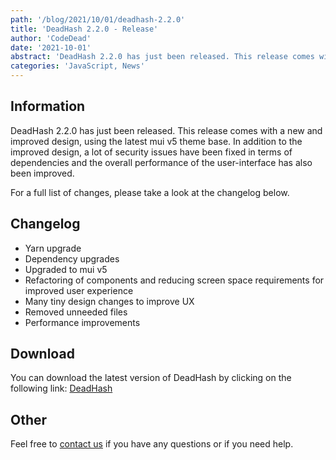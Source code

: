 ```yaml
---
path: '/blog/2021/10/01/deadhash-2.2.0'
title: 'DeadHash 2.2.0 - Release'
author: 'CodeDead'
date: '2021-10-01'
abstract: 'DeadHash 2.2.0 has just been released. This release comes with a new and improved design, using the latest mui v5 theme base...'
categories: 'JavaScript, News'
---
```


## Information

DeadHash 2.2.0 has just been released. This release comes with a new and improved design, using the latest mui v5 theme base.
In addition to the improved design, a lot of security issues have been fixed in terms of dependencies and the overall performance of the user-interface has also been improved.

For a full list of changes, please take a look at the changelog below.

## Changelog

- Yarn upgrade
- Dependency upgrades
- Upgraded to mui v5
- Refactoring of components and reducing screen space requirements for improved user experience
- Many tiny design changes to improve UX
- Removed unneeded files
- Performance improvements

## Download

You can download the latest version of DeadHash by clicking on the following link:
[DeadHash](https://codedead.com/software/deadhash)

## Other

Feel free to [contact us](/contact) if you have any questions or if you need help.
